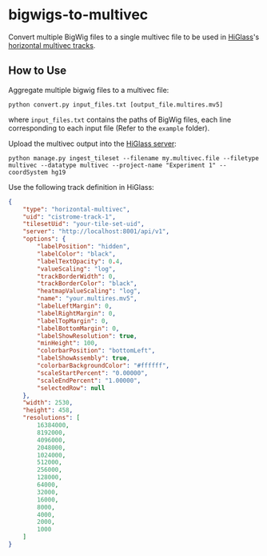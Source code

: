 # bigwigs-to-multivec
Convert multiple BigWig files to a single multivec file to be used in [HiGlass](http://higlass.io/)'s [horizontal multivec tracks](https://docs.higlass.io/track_types.html#horizontal-multivec).

## How to Use
Aggregate multiple bigwig files to a multivec file:
```
python convert.py input_files.txt [output_file.multires.mv5]
```
where `input_files.txt` contains the paths of BigWig files, each line corresponding to each input file (Refer to the `example` folder).

Upload the multivec output into the [HiGlass server](https://github.com/higlass/higlass-server):
```
python manage.py ingest_tileset --filename my.multivec.file --filetype multivec --datatype multivec --project-name "Experiment 1" --coordSystem hg19
```

Use the following track definition in HiGlass:
```json
{
    "type": "horizontal-multivec",
    "uid": "cistrome-track-1",
    "tilesetUid": "your-tile-set-uid",
    "server": "http://localhost:8001/api/v1",
    "options": {
        "labelPosition": "hidden",
        "labelColor": "black",
        "labelTextOpacity": 0.4,
        "valueScaling": "log",
        "trackBorderWidth": 0,
        "trackBorderColor": "black",
        "heatmapValueScaling": "log",
        "name": "your.multires.mv5",
        "labelLeftMargin": 0,
        "labelRightMargin": 0,
        "labelTopMargin": 0,
        "labelBottomMargin": 0,
        "labelShowResolution": true,
        "minHeight": 100,
        "colorbarPosition": "bottomLeft",
        "labelShowAssembly": true,
        "colorbarBackgroundColor": "#ffffff",
        "scaleStartPercent": "0.00000",
        "scaleEndPercent": "1.00000",
        "selectedRow": null
    },
    "width": 2530,
    "height": 458,
    "resolutions": [
        16384000,
        8192000,
        4096000,
        2048000,
        1024000,
        512000,
        256000,
        128000,
        64000,
        32000,
        16000,
        8000,
        4000,
        2000,
        1000
    ]
}
```